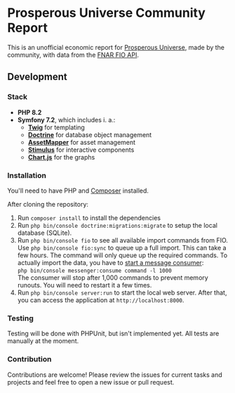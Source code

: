 # Prosperous Universe Community Report

This is an unofficial economic report for [Prosperous Universe](https://prosperousuniverse.com/), made by the community,
with data from the [FNAR FIO API](https://doc.fnar.net/).

## Development

### Stack

- **PHP 8.2**
- **Symfony 7.2**, which includes i. a.:
    - **[Twig](https://twig.symfony.com/)** for templating
    - **[Doctrine](https://www.doctrine-project.org/)** for database object management
    - **[AssetMapper](https://www.doctrine-project.org/)** for asset management
    - **[Stimulus](https://ux.symfony.com/stimulus)** for interactive components
    - **[Chart.js](https://symfony.com/bundles/ux-chartjs/current/index.html)** for the graphs

### Installation

You'll need to have PHP and [Composer](https://getcomposer.org/) installed.

After cloning the repository:

1. Run `composer install` to install the dependencies
2. Run `php bin/console doctrine:migrations:migrate` to setup the local database (SQLite).
3. Run `php bin/console fio` to see all available import commands from FIO. Use `php bin/console fio:sync` to queue up a
   full import. This can take a few hours. The command will only queue up the required commands. To actually import the
   data, you have to
   [start a message consumer](https://symfony.com/doc/current/messenger.html#consuming-messages-running-the-worker):<br>
   `php bin/console messenger:consume command -l 1000`<br>
   The consumer will stop after 1,000 commands to prevent memory runouts. You will need to restart it a few times.
4. Run `php bin/console server:run` to start the local web server. After that, you can access the application at
   `http://localhost:8000`.

### Testing

Testing will be done with PHPUnit, but isn't implemented yet. All tests are manually at the moment.

### Contribution

Contributions are welcome! Please review the issues for current tasks and projects and feel free to open a new issue or
pull request.
